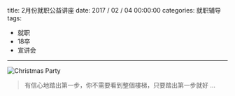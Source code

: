 title: 2月份就职公益讲座
date: 2017 / 02 / 04 00:00:00
categories: 就职辅导
tags:
- 就职
- 18卒
- 宣讲会

---

![Christmas Party](http://wx4.sinaimg.cn/mw690/a9a40e85gy1fcgqrf84t3j23402c0e83.jpg)

<blockquote class="blockquote-center"> 有信心地踏出第一步，你不需要看到整個樓梯，只要踏出第一步就好 ... </blockquote>